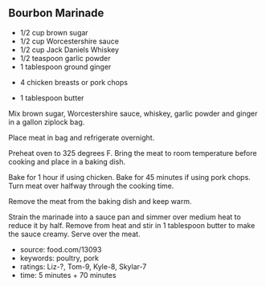 Bourbon Marinade
----------------

- 1/2 cup brown sugar
- 1/2 cup Worcestershire sauce
- 1/2 cup Jack Daniels Whiskey
- 1/2 teaspoon garlic powder
- 1 tablespoon ground ginger
<!-- -->
- 4 chicken breasts or pork chops
<!-- -->
- 1 tablespoon butter

Mix brown sugar, Worcestershire sauce, whiskey, garlic powder and
ginger in a gallon ziplock bag.

Place meat in bag and refrigerate overnight.

Preheat oven to 325 degrees F.  Bring the meat to room temperature
before cooking and place in a baking dish.

Bake for 1 hour if using chicken.  Bake for 45 minutes if using pork
chops.  Turn meat over halfway through the cooking time.

Remove the meat from the baking dish and keep warm.

Strain the marinade into a sauce pan and simmer over medium heat to
reduce it by half.  Remove from heat and stir in 1 tablespoon butter
to make the sauce creamy.  Serve over the meat.

- source: food.com/13093
- keywords: poultry, pork
- ratings: Liz-?, Tom-9, Kyle-8, Skylar-7
- time: 5 minutes + 70 minutes
